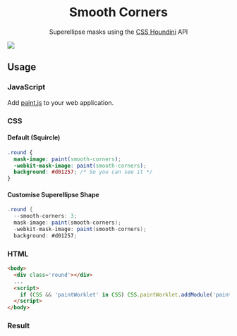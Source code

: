 <h1 align=center>Smooth Corners</h1>

<p align=center>Superellipse masks using the <a href='https://developer.mozilla.org/en-US/docs/Web/Houdini'>CSS Houndini</a> API</p>

![](https://repository-images.githubusercontent.com/283091953/46814880-d08f-11ea-8933-05a3818dc9b7)

## Usage

### JavaScript

Add [paint.js] to your web application.

[paint.js]:https://wopian.github.io/smooth-corners/paint.js

### CSS

#### Default (Squircle)

```css
.round {
  mask-image: paint(smooth-corners);
  -webkit-mask-image: paint(smooth-corners);
  background: #d01257; /* So you can see it */
}
```

#### Customise Superellipse Shape

```cs
.round {
  --smooth-corners: 3;
  mask-image: paint(smooth-corners);
  -webkit-mask-image: paint(smooth-corners);
  background: #d01257;
```

### HTML

```html
<body>
  <div class='round'></div>
  ...
  <script>
    if (CSS && 'paintWorklet' in CSS) CSS.paintWorklet.addModule('paint.js')
  </script>
</body>
```

### Result

![]()
